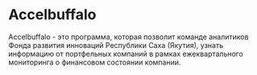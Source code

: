 # Accelbuffalo

Accelbuffalo - это программа, которая позволит команде аналитиков Фонда развития инноваций Республики Саха (Якутия), узнать информацию от портфельных компаний в рамках ежеквартального мониторинга о финансовом состоянии компании.
